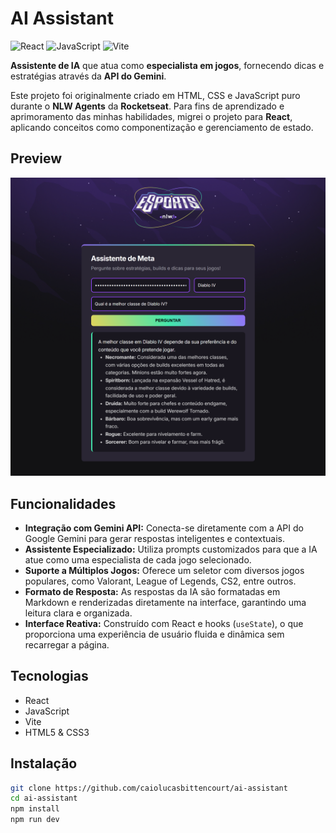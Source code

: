 # AI Assistant

![React](https://img.shields.io/badge/react-%2320232a.svg?style=for-the-badge&logo=react&logoColor=%2361DAFB)
![JavaScript](https://img.shields.io/badge/javascript-%23323330.svg?style=for-the-badge&logo=javascript&logoColor=%23F7DF1E)
![Vite](https://img.shields.io/badge/vite-%23646CFF.svg?style=for-the-badge&logo=vite&logoColor=white)

**Assistente de IA** que atua como **especialista em jogos**, fornecendo dicas e estratégias através da **API do Gemini**.

Este projeto foi originalmente criado em HTML, CSS e JavaScript puro durante o **NLW Agents** da **Rocketseat**. Para fins de aprendizado e aprimoramento das minhas habilidades, migrei o projeto para **React**, aplicando conceitos como componentização e gerenciamento de estado.

## Preview

![preview](./src/assets/nlw-agents-screenshot.png)

## Funcionalidades

- **Integração com Gemini API:** Conecta-se diretamente com a API do Google Gemini para gerar respostas inteligentes e contextuais.
- **Assistente Especializado:** Utiliza prompts customizados para que a IA atue como uma especialista de cada jogo selecionado.
- **Suporte a Múltiplos Jogos:** Oferece um seletor com diversos jogos populares, como Valorant, League of Legends, CS2, entre outros.
- **Formato de Resposta:** As respostas da IA são formatadas em Markdown e renderizadas diretamente na interface, garantindo uma leitura clara e organizada.
- **Interface Reativa:** Construído com React e hooks (`useState`), o que proporciona uma experiência de usuário fluida e dinâmica sem recarregar a página.

## Tecnologias

- React
- JavaScript
- Vite
- HTML5 & CSS3

## Instalação

```bash
git clone https://github.com/caiolucasbittencourt/ai-assistant
cd ai-assistant
npm install
npm run dev
